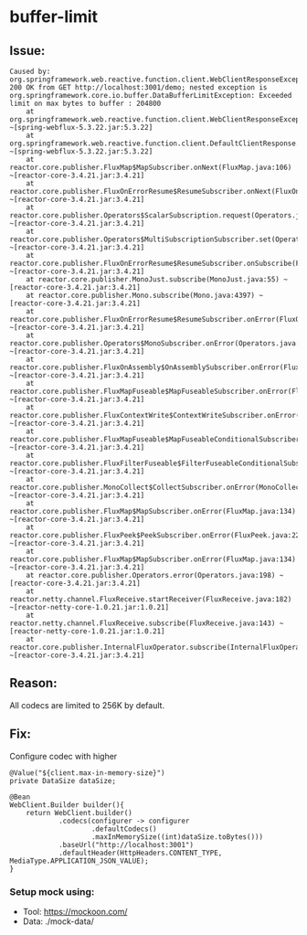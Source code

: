 # buffer-limit

## Issue:
```
Caused by: org.springframework.web.reactive.function.client.WebClientResponseException: 200 OK from GET http://localhost:3001/demo; nested exception is org.springframework.core.io.buffer.DataBufferLimitException: Exceeded limit on max bytes to buffer : 204800
	at org.springframework.web.reactive.function.client.WebClientResponseException.create(WebClientResponseException.java:229) ~[spring-webflux-5.3.22.jar:5.3.22]
	at org.springframework.web.reactive.function.client.DefaultClientResponse.lambda$createException$1(DefaultClientResponse.java:207) ~[spring-webflux-5.3.22.jar:5.3.22]
	at reactor.core.publisher.FluxMap$MapSubscriber.onNext(FluxMap.java:106) ~[reactor-core-3.4.21.jar:3.4.21]
	at reactor.core.publisher.FluxOnErrorResume$ResumeSubscriber.onNext(FluxOnErrorResume.java:79) ~[reactor-core-3.4.21.jar:3.4.21]
	at reactor.core.publisher.Operators$ScalarSubscription.request(Operators.java:2398) ~[reactor-core-3.4.21.jar:3.4.21]
	at reactor.core.publisher.Operators$MultiSubscriptionSubscriber.set(Operators.java:2194) ~[reactor-core-3.4.21.jar:3.4.21]
	at reactor.core.publisher.FluxOnErrorResume$ResumeSubscriber.onSubscribe(FluxOnErrorResume.java:74) ~[reactor-core-3.4.21.jar:3.4.21]
	at reactor.core.publisher.MonoJust.subscribe(MonoJust.java:55) ~[reactor-core-3.4.21.jar:3.4.21]
	at reactor.core.publisher.Mono.subscribe(Mono.java:4397) ~[reactor-core-3.4.21.jar:3.4.21]
	at reactor.core.publisher.FluxOnErrorResume$ResumeSubscriber.onError(FluxOnErrorResume.java:103) ~[reactor-core-3.4.21.jar:3.4.21]
	at reactor.core.publisher.Operators$MonoSubscriber.onError(Operators.java:1863) ~[reactor-core-3.4.21.jar:3.4.21]
	at reactor.core.publisher.FluxOnAssembly$OnAssemblySubscriber.onError(FluxOnAssembly.java:544) ~[reactor-core-3.4.21.jar:3.4.21]
	at reactor.core.publisher.FluxMapFuseable$MapFuseableSubscriber.onError(FluxMapFuseable.java:142) ~[reactor-core-3.4.21.jar:3.4.21]
	at reactor.core.publisher.FluxContextWrite$ContextWriteSubscriber.onError(FluxContextWrite.java:121) ~[reactor-core-3.4.21.jar:3.4.21]
	at reactor.core.publisher.FluxMapFuseable$MapFuseableConditionalSubscriber.onError(FluxMapFuseable.java:340) ~[reactor-core-3.4.21.jar:3.4.21]
	at reactor.core.publisher.FluxFilterFuseable$FilterFuseableConditionalSubscriber.onError(FluxFilterFuseable.java:382) ~[reactor-core-3.4.21.jar:3.4.21]
	at reactor.core.publisher.MonoCollect$CollectSubscriber.onError(MonoCollect.java:145) ~[reactor-core-3.4.21.jar:3.4.21]
	at reactor.core.publisher.FluxMap$MapSubscriber.onError(FluxMap.java:134) ~[reactor-core-3.4.21.jar:3.4.21]
	at reactor.core.publisher.FluxPeek$PeekSubscriber.onError(FluxPeek.java:222) ~[reactor-core-3.4.21.jar:3.4.21]
	at reactor.core.publisher.FluxMap$MapSubscriber.onError(FluxMap.java:134) ~[reactor-core-3.4.21.jar:3.4.21]
	at reactor.core.publisher.Operators.error(Operators.java:198) ~[reactor-core-3.4.21.jar:3.4.21]
	at reactor.netty.channel.FluxReceive.startReceiver(FluxReceive.java:182) ~[reactor-netty-core-1.0.21.jar:1.0.21]
	at reactor.netty.channel.FluxReceive.subscribe(FluxReceive.java:143) ~[reactor-netty-core-1.0.21.jar:1.0.21]
	at reactor.core.publisher.InternalFluxOperator.subscribe(InternalFluxOperator.java:62) ~[reactor-core-3.4.21.jar:3.4.21]
```

## Reason: 

  All codecs are limited to 256K by default.
  
## Fix:
 
Configure codec with higher 
 
    @Value("${client.max-in-memory-size}")
    private DataSize dataSize;

    @Bean
    WebClient.Builder builder(){
        return WebClient.builder()
                .codecs(configurer -> configurer
                        .defaultCodecs()
                        .maxInMemorySize((int)dataSize.toBytes()))
                .baseUrl("http://localhost:3001")
                .defaultHeader(HttpHeaders.CONTENT_TYPE, MediaType.APPLICATION_JSON_VALUE);
    }

### Setup mock using:

- Tool: https://mockoon.com/
- Data: ./mock-data/
